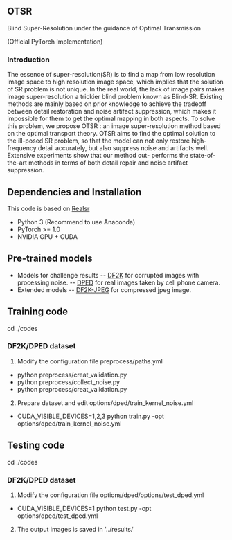 ## OTSR
Blind Super-Resolution under the guidance of Optimal Transmission

(Official PyTorch Implementation)
### Introduction

The essence of super-resolution(SR) is to find a map from low resolution image space to high resolution image space,  which implies that the solution of SR problem is not unique.  In the real world,      the lack of image pairs makes image super-resolution a trickier blind problem known as Blind-SR.     Existing methods are mainly based on prior knowledge to achieve the tradeoff between detail restoration and noise artifact suppression, which makes it impossible for them to get the optimal mapping in both aspects.       To solve this problem, we propose OTSR : an image super-resolution method based on the optimal transport theory. OTSR aims to find the optimal solution to the ill-posed SR problem,         so that the model can not only restore high-frequency detail accurately, but also suppress noise and artifacts well. Extensive experiments show that our method out- performs the state-of-the-art methods in terms of both detail repair and noise artifact suppression.


## Dependencies and Installation

This code is based on [Realsr](https://github.com/jixiaozhong/RealSR)


+ Python 3 (Recommend to use Anaconda)
+ PyTorch >= 1.0
+ NVIDIA GPU + CUDA

## Pre-trained models
+ Models for challenge results
--  [DF2K](https://drive.google.com/open?id=1pWGfSw-UxOkrtbh14GeLQgYnMLdLguOF) for corrupted images with processing noise.
--  [DPED](https://drive.google.com/open?id=1zZIuQSepFlupV103AatoP-JSJpwJFS19) for real images taken by cell phone camera.
+ Extended models
--  [DF2K-JPEG](https://drive.google.com/open?id=1w8QbCLM6g-MMVlIhRERtSXrP-Dh7cPhm) for compressed jpeg image.


## Training code
cd ./codes
### DF2K/DPED dataset
1. Modify the configuration file preprocess/paths.yml

+ python preprocess/creat_validation.py
+ python preprocess/collect_noise.py
+ python preprocess/creat_validation.py
2. Prepare dataset and edit options/dped/train_kernel_noise.yml
+ CUDA_VISIBLE_DEVICES=1,2,3  python train.py -opt options/dped/train_kernel_noise.yml 



## Testing code
cd ./codes
### DF2K/DPED dataset
1. Modify the configuration file options/dped/options/test_dped.yml

+ CUDA_VISIBLE_DEVICES=1 python test.py -opt options/dped/test_dped.yml 
2. The output images is saved in '../results/'
